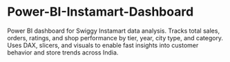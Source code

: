 # Power-BI-Instamart-Dashboard
Power BI dashboard for Swiggy Instamart data analysis. Tracks total sales, orders, ratings, and shop performance by tier, year, city type, and category. Uses DAX, slicers, and visuals to enable fast insights into customer behavior and store trends across India.
